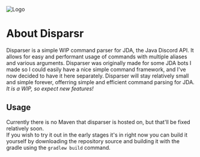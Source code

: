 ![Logo](https://cdn.discordapp.com/attachments/667088262287851551/740454473415262288/disparser_logo.png)
# About Disparsr
Disparser is a simple WIP command parser for JDA, the Java Discord API.
It allows for easy and performant usage of commands with multiple aliases and various arguments.
Disparser was originally made for some JDA bots I made so I could easily have a nice simple command framework, and I've now decided to have it here separately.
Disparser will stay relatively small and simple forever, offerring simple and efficient command parsing for JDA.
<br> *It is a WIP, so expect new features!* </br>

## Usage
Currently there is no Maven that disparser is hosted on, but that'll be fixed relatively soon.
<br> If you wish to try it out in the early stages it's in right now you can build it yourself by downloading the repository source and building it with the gradle using the `gradlew build` command. </br>
